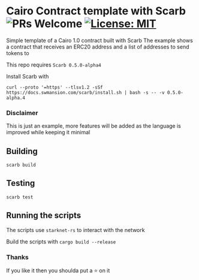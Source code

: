 # Cairo Contract template with Scarb ![PRs Welcome](https://img.shields.io/badge/PRs-welcome-green.svg) [![License: MIT](https://img.shields.io/badge/License-MIT-yellow.svg)](https://github.com/auditless/cairo-template/blob/main/LICENSE)

Simple template of a Cairo 1.0 contract built with Scarb
The example shows a contract that receives an ERC20 address and a list of addresses to send tokens to

This repo requires `Scarb 0.5.0-alpha4`

Install Scarb with 

`curl --proto '=https' --tlsv1.2 -sSf https://docs.swmansion.com/scarb/install.sh | bash -s -- -v 0.5.0-alpha.4`

### Disclaimer
This is just an example, more features will be added as the language is improved while keeping it minimal

## Building

```
scarb build
```

## Testing

```
scarb test
```

## Running the scripts

The scripts use `starknet-rs` to interact with the network

Build the scripts with `cargo build --release`

### Thanks
If you like it then you shoulda put a ⭐ on it
